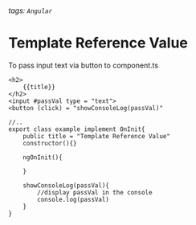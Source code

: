 ###### tags: `Angular`
# Template Reference Value

To pass input text via button to component.ts
```htmlembedded=
<h2>
    {{title}}
</h2>
<input #passVal type = "text">
<button (click) = "showConsoleLog(passVal)"
```

```typescript=
//..
export class example implement OnInit{
    public title = "Template Reference Value"
    constructor(){}
    
    ngOnInit(){
        
    }
    
    showConsoleLog(passVal){
        //display passVal in the console
        console.log(passVal)
    }
}
```